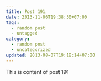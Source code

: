 ```yaml
---
title: Post 191
date: 2013-11-06T19:38:50+07:00
tags:
  - random post
  - untagged
category:
  - random post
  - uncategorized
updated: 2013-08-07T19:18:14+07:00
---
```

This is content of post 191